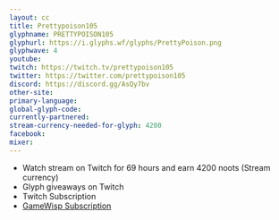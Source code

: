 ```yaml
---
layout: cc
title: Prettypoison105
glyphname: PRETTYPOISON105
glyphurl: https://i.glyphs.wf/glyphs/PrettyPoison.png
glyphwave: 4
youtube: 
twitch: https://twitch.tv/prettypoison105
twitter: https://twitter.com/prettypoison105
discord: https://discord.gg/AsQy7bv
other-site: 
primary-language: 
global-glyph-code: 
currently-partnered: 
stream-currency-needed-for-glyph: 4200
facebook: 
mixer: 
---
```

* Watch stream on Twitch for 69 hours and earn 4200 noots (Stream currency)
* Glyph giveaways on Twitch
* Twitch Subscription
* [GameWisp Subscription](https://gamewisp.com/prettypoison105)
